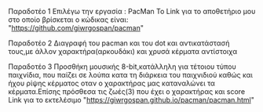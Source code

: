 Παραδοτέο 1 
Επιλέγω την εργασία : PacMan To Link για το αποθετήριο μου στο οποίο βρίσκεται ο κώδικας είναι: "https://github.com/giwrgospan/pacman"

Παραδοτέο 2 
Διαγραφή του pacman και του dot και αντικατάστασή τους,με άλλον χαρακτήρα(αρκουδάκι) και χρυσά κέρματα αντίστοιχα

Παραδοτέο 3
Προσθήκη μουσικής 8-bit,κατάλληλη για τέτοιου τύπου παιχνίδια, που παίζει σε λούπα κατα τη διάρκεια του παιχνιδιού καθώς και ήχου ρίψης κέρματος οταν ο χαρακτήρας μας καταναλώνει τα κέρματα.Επίσης πρόσθεσα τις ζωές(3) που έχει ο χαρακτήρας και score Link για το εκτελέσιμο "https://giwrgospan.github.io/pacman/pacman.html"
